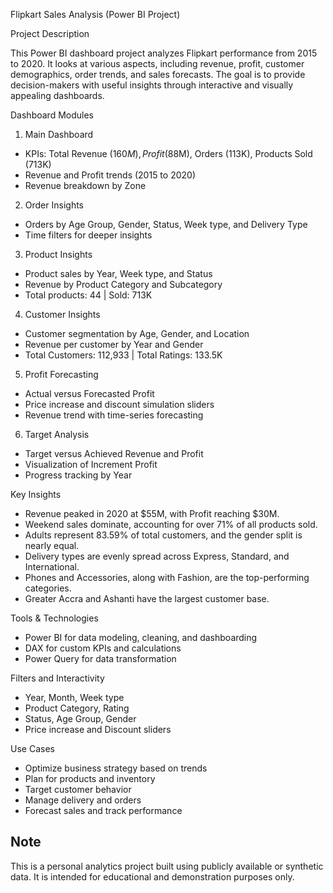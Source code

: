 Flipkart Sales Analysis (Power BI Project)

 Project Description

This Power BI dashboard project analyzes Flipkart performance from 2015 to 2020. It looks at various aspects, including revenue, profit, customer demographics, order trends, and sales forecasts. The goal is to provide decision-makers with useful insights through interactive and visually appealing dashboards.

Dashboard Modules

1. Main Dashboard
- KPIs: Total Revenue ($160M), Profit ($88M), Orders (113K), Products Sold (713K)
- Revenue and Profit trends (2015 to 2020)
- Revenue breakdown by Zone

2. Order Insights
- Orders by Age Group, Gender, Status, Week type, and Delivery Type
- Time filters for deeper insights

3. Product Insights
- Product sales by Year, Week type, and Status
- Revenue by Product Category and Subcategory
- Total products: 44 | Sold: 713K

4. Customer Insights
- Customer segmentation by Age, Gender, and Location
- Revenue per customer by Year and Gender
- Total Customers: 112,933 | Total Ratings: 133.5K

5. Profit Forecasting
- Actual versus Forecasted Profit
- Price increase and discount simulation sliders
- Revenue trend with time-series forecasting

6. Target Analysis
- Target versus Achieved Revenue and Profit
- Visualization of Increment Profit
- Progress tracking by Year

Key Insights
- Revenue peaked in 2020 at $55M, with Profit reaching $30M.
- Weekend sales dominate, accounting for over 71% of all products sold.
- Adults represent 83.59% of total customers, and the gender split is nearly equal.
- Delivery types are evenly spread across Express, Standard, and International.
- Phones and Accessories, along with Fashion, are the top-performing categories.
- Greater Accra and Ashanti have the largest customer base.

Tools & Technologies
- Power BI for data modeling, cleaning, and dashboarding
- DAX for custom KPIs and calculations
- Power Query for data transformation

Filters and Interactivity
- Year, Month, Week type
- Product Category, Rating
- Status, Age Group, Gender
- Price increase and Discount sliders

Use Cases
- Optimize business strategy based on trends
- Plan for products and inventory
- Target customer behavior
- Manage delivery and orders
- Forecast sales and track performance

## Note

This is a personal analytics project built using publicly available or synthetic data. It is intended for educational and demonstration purposes only.
